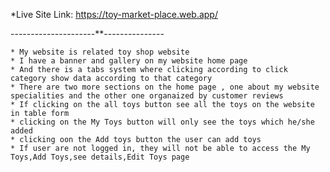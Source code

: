   
  *Live Site Link: https://toy-market-place.web.app/
   
   ---------------------**---------------
   
    * My website is related toy shop website
    * I have a banner and gallery on my website home page
    * And there is a tabs system where clicking according to click category show data according to that category
    * There are two more sections on the home page , one about my website specialities and the other one organaized by customer reviews
    * If clicking on the all toys button see all the toys on the website in table form
    * clicking on the My Toys button will only see the toys which he/she added
    * clicking oon the Add toys button the user can add toys
    * If user are not logged in, they will not be able to access the My Toys,Add Toys,see details,Edit Toys page
